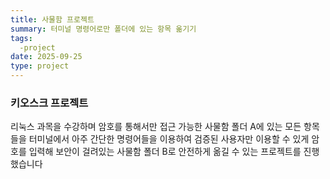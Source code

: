 ```yaml
---
title: 사물함 프로젝트
summary: 터미널 명령어로만 폴더에 있는 항목 옮기기
tags:
  -project
date: 2025-09-25
type: project
---
```


### 키오스크 프로젝트


리눅스 과목을 수강하며
암호를 통해서만 접근 가능한 사물함 폴더 A에 있는 모든 항목들을 터미널에서
아주 간단한 명령어들을 이용하여 검증된 사용자만 이용할 수 있게 암호를 입력해
보안이 걸려있는 사물함 폴더 B로 안전하게 옮길 수 있는 프로젝트를 진행했습니다
